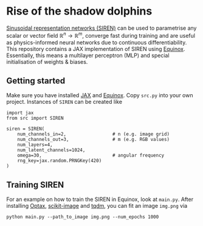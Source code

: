 # Rise of the shadow dolphins
[Sinusoidal representation networks (SIREN)](https://arxiv.org/abs/2006.09661) can be used to parametrise any scalar or vector field $\mathbb{R}^n \to \mathbb{R}^m$, converge fast during training and are useful as physics-informed neural networks due to continuous differentiability. This repository contains a JAX implementation of SIREN using [Equinox](https://github.com/patrick-kidger/equinox). Essentially, this means a multilayer perceptron (MLP) and special initialisation of weights & biases.

## Getting started
Make sure you have installed [JAX](https://github.com/google/jax#installation) and [Equinox](https://github.com/patrick-kidger/equinox#installation). Copy `src.py` into your own project. Instances of `SIREN` can be created like
```
import jax
from src import SIREN

siren = SIREN(
    num_channels_in=2,                 # n (e.g. image grid)
    num_channels_out=3,                # m (e.g. RGB values)
    num_layers=4,
    num_latent_channels=1024,
    omega=30,                          # angular frequency
    rng_key=jax.random.PRNGKey(420)
)
```

## Training SIREN
For an example on how to train the SIREN in Equinox, look at `main.py`. After installing [Optax](https://github.com/deepmind/optax#installation), [scikit-image](https://github.com/scikit-image/scikit-image#installation) and [tqdm](https://github.com/tqdm/tqdm#installation), you can fit an image `img.png` via
```
python main.py --path_to_image img.png --num_epochs 1000
```
